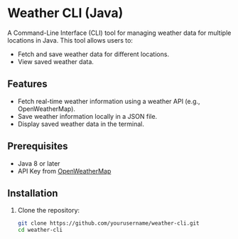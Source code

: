# Weather CLI (Java)

A Command-Line Interface (CLI) tool for managing weather data for multiple locations in Java. This tool allows users to:

- Fetch and save weather data for different locations.
- View saved weather data.

## Features

- Fetch real-time weather information using a weather API (e.g., OpenWeatherMap).
- Save weather information locally in a JSON file.
- Display saved weather data in the terminal.

## Prerequisites

- Java 8 or later
- API Key from [OpenWeatherMap](https://openweathermap.org/)

## Installation

1. Clone the repository:
   ```bash
   git clone https://github.com/yourusername/weather-cli.git
   cd weather-cli
